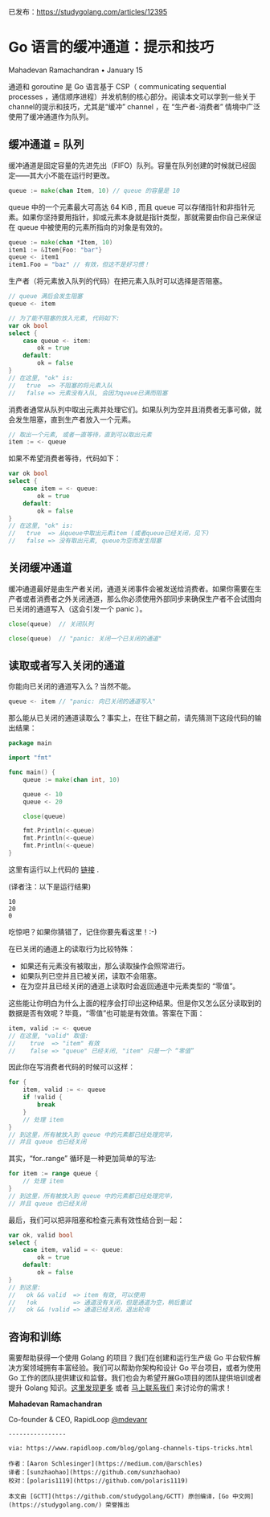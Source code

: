 已发布：https://studygolang.com/articles/12395

# Go 语言的缓冲通道：提示和技巧

​Mahadevan Ramachandran • January 15

通道和 goroutine 是 Go 语言基于 CSP（ communicating sequential processes ，通信顺序进程）并发机制的核心部分。阅读本文可以学到一些关于channel的提示和技巧，尤其是“缓冲” channel ，在 “生产者-消费者” 情境中广泛使用了缓冲通道作为队列。

## 缓冲通道 = 队列

缓冲通道是固定容量的先进先出（FIFO）队列。容量在队列创建的时候就已经固定——其大小不能在运行时更改。			

```go
queue := make(chan Item, 10) // queue 的容量是 10
```

queue 中的一个元素最大可高达 64 KiB ,  而且 queue 可以存储指针和非指针元素。如果你坚持要用指针，抑或元素本身就是指针类型，那就需要由你自己来保证在 queue 中被使用的元素所指向的对象是有效的。

```go
queue := make(chan *Item, 10)
item1 := &Item{Foo: "bar"}
queue <- item1
item1.Foo = "baz" // 有效，但这不是好习惯！
```

生产者（将元素放入队列的代码）在把元素入队时可以选择是否阻塞。

```go
// queue 满后会发生阻塞
queue <- item

// 为了能不阻塞的放入元素, 代码如下:
var ok bool
select {
    case queue <- item:
        ok = true
    default:
        ok = false
}
// 在这里, "ok" is:
//   true  => 不阻塞的将元素入队
//   false => 元素没有入队, 会因为queue已满而阻塞
```

消费者通常从队列中取出元素并处理它们。如果队列为空并且消费者无事可做，就会发生阻塞，直到生产者放入一个元素。

```go
// 取出一个元素, 或者一直等待，直到可以取出元素
item := <- queue
```

如果不希望消费者等待，代码如下：

```go
var ok bool
select {
    case item = <- queue:
        ok = true
    default:
        ok = false
}
// 在这里, "ok" is:
//   true  => 从queue中取出元素item (或者queue已经关闭，见下)
//   false => 没有取出元素, queue为空而发生阻塞
```

##  关闭缓冲通道

缓冲通道最好是由生产者关闭，通道关闭事件会被发送给消费者。如果你需要在生产者或者消费者之外关闭通道，那么你必须使用外部同步来确保生产者不会试图向已关闭的通道写入（这会引发一个 panic ）。

```go
close(queue)  // 关闭队列

close(queue)  // "panic: 关闭一个已关闭的通道"
```

## 读取或者写入关闭的通道

你能向已关闭的通道写入么？当然不能。

```go
queue <- item // "panic: 向已关闭的通道写入"
```

那么能从已关闭的通道读取么？事实上，在往下翻之前，请先猜测下这段代码的输出结果：

```go
package main

import "fmt"

func main() {
    queue := make(chan int, 10)

    queue <- 10
    queue <- 20

    close(queue)

    fmt.Println(<-queue)
    fmt.Println(<-queue)
    fmt.Println(<-queue)
}
```

这里有运行以上代码的 [链接](https://play.golang.org/p/ot87ro27tFk) .

(译者注：以下是运行结果)

```
10
20
0
```

吃惊吧？如果你猜错了，记住你要先看这里！:-)

在已关闭的通道上的读取行为比较特殊：

- 如果还有元素没有被取出，那么读取操作会照常进行。
- 如果队列已空并且已被关闭，读取不会阻塞。
- 在为空并且已经关闭的通道上读取时会返回通道中元素类型的 “零值”。

这些能让你明白为什么上面的程序会打印出这种结果。但是你又怎么区分读取到的数据是否有效呢？毕竟，“零值”也可能是有效值。答案在下面：

```go
item, valid := <- queue
// 在这里, "valid" 取值:
//    true  => "item" 有效
//    false => "queue" 已经关闭, "item" 只是一个 “零值”
```

因此你在写消费者代码的时候可以这样：

```go
for {
    item, valid := <- queue
    if !valid {
        break
    }
    // 处理 item
}
// 到这里，所有被放入到 queue 中的元素都已经处理完毕，
// 并且 queue 也已经关闭
```

其实，“for..range” 循环是一种更加简单的写法:

```go
for item := range queue {
    // 处理 item
}
// 到这里，所有被放入到 queue 中的元素都已经处理完毕，
// 并且 queue 也已经关闭
```

最后，我们可以把非阻塞和检查元素有效性结合到一起：

```go
var ok, valid bool
select {
    case item, valid = <- queue:
        ok = true
    default:
        ok = false
}
// 到这里:
//   ok && valid  => item 有效, 可以使用
//   !ok          => 通道没有关闭，但是通道为空，稍后重试
//   ok && !valid => 通道已经关闭，退出轮询
```

##  咨询和训练

需要帮助获得一个使用 Golang 的项目？我们在创建和运行生产级 Go 平台软件解决方案领域拥有丰富经验。我们可以帮助你架构和设计 Go 平台项目，或者为使用 Go 工作的团队提供建议和监督。我们也会为希望开展Go项目的团队提供培训或者提升 Golang 知识。[这里发现更多](https://www.rapidloop.com/training) 或者 [马上联系我们](https://www.rapidloop.com/contact) 来讨论你的需求！

**Mahadevan Ramachandran**

Co-founder & CEO, RapidLoop 
[@mdevanr](https://twitter.com/mdevanr)

```
----------------

via: https://www.rapidloop.com/blog/golang-channels-tips-tricks.html

作者：[Aaron Schlesinger](https://medium.com/@arschles)
译者：[sunzhaohao](https://github.com/sunzhaohao)
校对：[polaris1119](https://github.com/polaris1119)

本文由 [GCTT](https://github.com/studygolang/GCTT) 原创编译，[Go 中文网](https://studygolang.com/) 荣誉推出
```